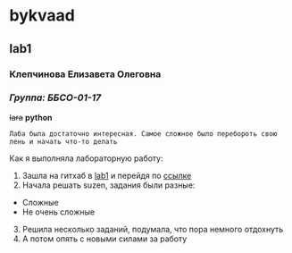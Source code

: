 # bykvaad #
## lab1 ##
### Клепчинова Елизавета Олеговна ###
### *Группа: ББСО-01-17* ###
~~lara~~ **python**

`Лаба была достаточно интересная. Самое сложное было перебороть свою лень и начать что-то делать`

Как я выполняла лабораторную работу:
1. Зашла на гитхаб в [lab1](https://github.com/bykvaadm/OS/tree/master/admin/lab1) и перейдя по [ссылке](http://escape.myctf.ru "suzen")
2. Начала решать suzen, задания были разные:
* Сложные
* Не очень сложные  
3. Решила несколько заданий, подумала, что пора немного отдохнуть
4. А потом опять с новыми силами за работу

